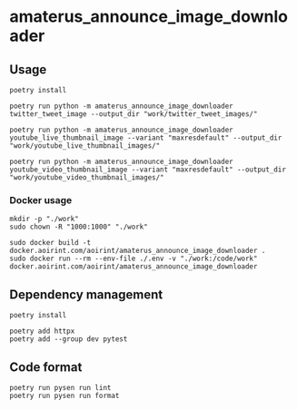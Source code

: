 # amaterus_announce_image_downloader

## Usage

```shell
poetry install

poetry run python -m amaterus_announce_image_downloader twitter_tweet_image --output_dir "work/twitter_tweet_images/"

poetry run python -m amaterus_announce_image_downloader youtube_live_thumbnail_image --variant "maxresdefault" --output_dir "work/youtube_live_thumbnail_images/"

poetry run python -m amaterus_announce_image_downloader youtube_video_thumbnail_image --variant "maxresdefault" --output_dir "work/youtube_video_thumbnail_images/"
```

### Docker usage

```shell
mkdir -p "./work"
sudo chown -R "1000:1000" "./work"

sudo docker build -t docker.aoirint.com/aoirint/amaterus_announce_image_downloader .
sudo docker run --rm --env-file ./.env -v "./work:/code/work" docker.aoirint.com/aoirint/amaterus_announce_image_downloader
```

## Dependency management

```shell
poetry install

poetry add httpx
poetry add --group dev pytest
```

## Code format

```shell
poetry run pysen run lint
poetry run pysen run format
```
